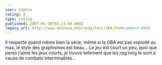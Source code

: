 ```yaml
---
user: nephro
rating: 4
type: rating
published: 2007-05-16T02:23:06.000Z
legacy_url: http://www.emunova.net/veda/test/168.htm#comment-8066
---
```

Il respecte quand même bien la série, même si la GBA est pas exploité au max, le style des graphismes est beau... Le jeu est court un peu, quoi que perso j'aime les jeux courts, je trouve tellement que les rpg long le sont a cause de combats interminables...